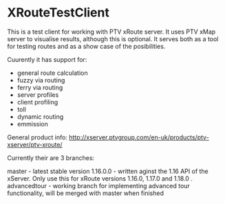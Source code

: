 XRouteTestClient
================

This is a test client for working with PTV xRoute server. It uses PTV xMap server to visualise results, although this is optional. It serves both as a tool for testing routes and as a show case of the posibilities.

Cuurently it has support for:
- general route calculation
- fuzzy via routing
- ferry via routing
- server profiles
- client profiling
- toll
- dynamic routing
- emmission

General product info: http://xserver.ptvgroup.com/en-uk/products/ptv-xserver/ptv-xroute/

Currently their are 3 branches:

master - latest stable version
1.16.0.0 - written aginst the 1.16 API of the xServer. Only use this for xRoute versions 1.16.0, 1.17.0 and 1.18.0 .
advancedtour - working branch for implementing advanced tour functionality, will be merged with master when finished
